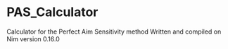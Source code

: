 # PAS_Calculator
Calculator for the Perfect Aim Sensitivity method
Written and compiled on Nim version 0.16.0
